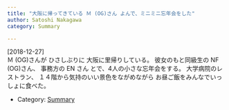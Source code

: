 ```yaml
---
title: "大阪に帰ってきている Ｍ (OG)さん よんで、ミニミニ忘年会をした"
author: Satoshi Nakagawa
category: Summary

---
```


[2018-12-27]  
 Ｍ (OG)さんが
ひさしぶりに
大阪に里帰りしている。
彼女のもと同級生の
NF (OG)さん、
事務方の EN さん
とで、4人の小さな忘年会をする。
大学病院のレストラン、
１４階から気持のいい景色をながめながら
お昼ご飯をみんなでいっしょに食べた。

- Category: [Summary](categories.html#Summary)

